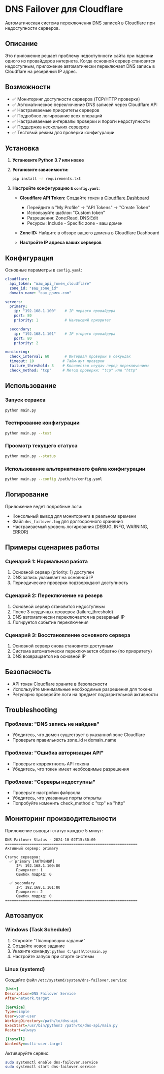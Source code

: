 # DNS Failover для Cloudflare

Автоматическая система переключения DNS записей в Cloudflare при недоступности серверов.

## Описание

Это приложение решает проблему недоступности сайта при падении одного из провайдеров интернета. Когда основной сервер становится недоступным, приложение автоматически переключает DNS запись в Cloudflare на резервный IP адрес.

## Возможности

- ✅ Мониторинг доступности серверов (TCP/HTTP проверки)
- ✅ Автоматическое переключение DNS записей через Cloudflare API
- ✅ Настраиваемые приоритеты серверов
- ✅ Подробное логирование всех операций
- ✅ Настраиваемые интервалы проверки и пороги недоступности
- ✅ Поддержка нескольких серверов
- ✅ Тестовый режим для проверки конфигурации

## Установка

1. **Установите Python 3.7 или новее**

2. **Установите зависимости:**
   ```bash
   pip install -r requirements.txt
   ```

3. **Настройте конфигурацию в `config.yaml`:**

   - **Cloudflare API Token:** Создайте токен в [Cloudflare Dashboard](https://dash.cloudflare.com/profile/api-tokens)
     - Перейдите в "My Profile" → "API Tokens" → "Create Token"
     - Используйте шаблон "Custom token"
     - Разрешения: Zone:Read, DNS:Edit
     - Ресурсы: Include - Specific zone - ваш домен

   - **Zone ID:** Найдите в обзоре вашего домена в Cloudflare Dashboard

   - **Настройте IP адреса ваших серверов**

## Конфигурация

Основные параметры в `config.yaml`:

```yaml
cloudflare:
  api_token: "ваш_api_токен_cloudflare"
  zone_id: "ваш_zone_id"
  domain_name: "ваш_домен.com"

servers:
  primary:
    ip: "192.168.1.100"    # IP первого провайдера
    port: 80
    priority: 1            # Наивысший приоритет

  secondary:
    ip: "192.168.1.101"    # IP второго провайдера  
    port: 80
    priority: 2

monitoring:
  check_interval: 60       # Интервал проверки в секундах
  timeout: 10             # Тайм-аут проверки
  failure_threshold: 3    # Количество неудач перед переключением
  check_method: "tcp"     # Метод проверки: "tcp" или "http"
```

## Использование

### Запуск сервиса
```bash
python main.py
```

### Тестирование конфигурации
```bash
python main.py --test
```

### Просмотр текущего статуса
```bash
python main.py --status
```

### Использование альтернативного файла конфигурации
```bash
python main.py --config /path/to/config.yaml
```

## Логирование

Приложение ведет подробные логи:
- Консольный вывод для мониторинга в реальном времени
- Файл `dns_failover.log` для долгосрочного хранения
- Настраиваемый уровень логирования (DEBUG, INFO, WARNING, ERROR)

## Примеры сценариев работы

### Сценарий 1: Нормальная работа
1. Основной сервер (priority: 1) доступен
2. DNS запись указывает на основной IP
3. Периодические проверки подтверждают доступность

### Сценарий 2: Переключение на резерв
1. Основной сервер становится недоступным
2. После 3 неудачных проверок (failure_threshold)
3. DNS автоматически переключается на резервный IP
4. Логируется событие переключения

### Сценарий 3: Восстановление основного сервера
1. Основной сервер снова становится доступным
2. Система автоматически переключается обратно (по приоритету)
3. DNS возвращается на основной IP

## Безопасность

- API токен Cloudflare храните в безопасности
- Используйте минимальные необходимые разрешения для токена
- Регулярно проверяйте логи на предмет подозрительной активности

## Troubleshooting

### Проблема: "DNS запись не найдена"
- Убедитесь, что домен существует в указанной зоне Cloudflare
- Проверьте правильность zone_id и domain_name

### Проблема: "Ошибка авторизации API"
- Проверьте корректность API токена
- Убедитесь, что токен имеет необходимые разрешения

### Проблема: "Серверы недоступны"
- Проверьте настройки файрвола
- Убедитесь, что указанные порты открыты
- Попробуйте изменить check_method с "tcp" на "http"

## Мониторинг производительности

Приложение выводит статус каждые 5 минут:
```
DNS Failover Status - 2024-10-02T15:30:00
============================================================
Активный сервер: primary

Статус серверов:
  ✅ primary [АКТИВНЫЙ]
     IP: 192.168.1.100:80
     Приоритет: 1
     Ошибок подряд: 0

  ✅ secondary
     IP: 192.168.1.101:80
     Приоритет: 2
     Ошибок подряд: 0
============================================================
```

## Автозапуск

### Windows (Task Scheduler)
1. Откройте "Планировщик заданий"
2. Создайте новое задание
3. Укажите команду: `python C:\path\to\main.py`
4. Настройте запуск при старте системы

### Linux (systemd)
Создайте файл `/etc/systemd/system/dns-failover.service`:
```ini
[Unit]
Description=DNS Failover Service
After=network.target

[Service]
Type=simple
User=your-user
WorkingDirectory=/path/to/dns-api
ExecStart=/usr/bin/python3 /path/to/dns-api/main.py
Restart=always

[Install]
WantedBy=multi-user.target
```

Активируйте сервис:
```bash
sudo systemctl enable dns-failover.service
sudo systemctl start dns-failover.service
```